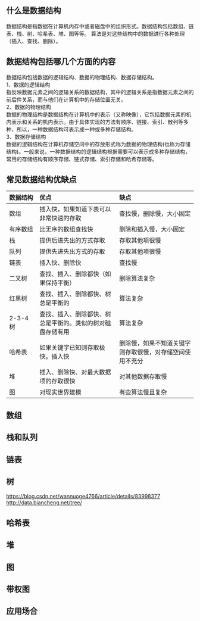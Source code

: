 ## 什么是数据结构
数据结构是指数据在计算机内存中或者磁盘中的组织形式。数据结构包括数组、链表、栈、树、哈希表、堆、图等等。  算法是对这些结构中的数据进行各种处理（插入、查找、删除）。
## 数据结构包括哪几个方面的内容  
数据结构包括数据的逻辑结构、数据的物理结构、数据存储结构。  
1、数据的逻辑结构  
指反映数据元素之间的逻辑关系的数据结构，其中的逻辑关系是指数据元素之间的前后件关系，而与他们在计算机中的存储位置无关。  
2、数据的物理结构  
数据的物理结构是数据结构在计算机中的表示（又称映像），它包括数据元素的机内表示和关系的机内表示。由于具体实现的方法有顺序、链接、索引、散列等多种，所以，一种数据结构可表示成一种或多种存储结构。  
3、数据存储结构  
数据的逻辑结构在计算机存储空问中的存放形式称为数据的物理结构(也称为存储结构)。一般来说，一种数据结构的逻辑结构根据需要可以表示成多种存储结构，常用的存储结构有顺序存储、链式存储、索引存储和哈希存储等。  

## 常见数据结构优缺点  
|数据结构|优点|缺点|
|:---|:----|:---|
|<span style="white-space:nowrap;">数组&emsp;&emsp;</span>|插入快，如果知道下表可以非常快速的存取|查找慢，删除慢，大小固定|
|有序数组|比无序的数组查找快|删除和插入慢，大小固定|
|栈|提供后进先出的方式存取|存取其他项很慢|
|队列|提供先进先出方式的存取|存取其他项很慢|
|链表|插入快、删除快|查找慢|
|二叉树|查找、插入、删除都快（如果保持平衡）|删除算法复杂|
|红黑树|查找、插入、删除都快、树总是平衡的|算法复杂|
|2-3-4树|查找、插入、删除都快、树总是平衡的。类似的树对磁盘存储有用|算法复杂|
|哈希表|如果关键字已知则存取极快。插入快|删除慢，如果不知道关键字则存取很慢，对存储空间使用不充分|
|堆|插入、删除快、对最大数据项的存取很快|对其他数据存取慢|
|图|对现实世界建模|有些算法慢且复杂|

## 数组
## 栈和队列
## 链表
## 树
https://blog.csdn.net/wannuoge4766/article/details/83998377
http://data.biancheng.net/tree/
## 哈希表
## 堆
## 图
## 带权图
## 应用场合

